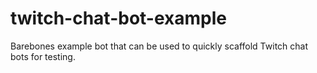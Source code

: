 # twitch-chat-bot-example
Barebones example bot that can be used to quickly scaffold Twitch chat bots for testing.
